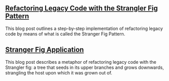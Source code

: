 ## [Refactoring Legacy Code with the Strangler Fig Pattern](https://engineering.shopify.com/blogs/engineering/refactoring-legacy-code-strangler-fig-pattern)
<p>This blog post outlines a step-by-step implementation of refactoring legacy code by means of what is called the Stranger Fig Pattern.
</p>

## [Stranger Fig Application](https://martinfowler.com/bliki/StranglerFigApplication.html)
<p>This blog post describes a metaphor of refactoring legacy code with the Strangler fig: a tree that seeds in its upper branches and grows downwards, strangling the host upon which it was grown out of.</p>

